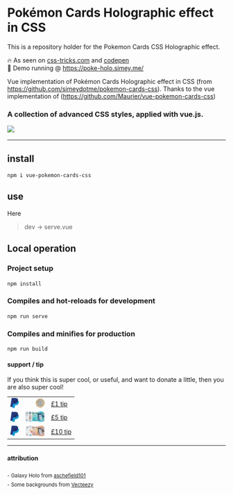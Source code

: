 # Pokémon Cards Holographic effect in CSS

This is a repository holder for the Pokemon Cards CSS Holographic effect.  

🔥 As seen on [css-tricks.com](https://css-tricks.com/holographic-trading-card-effect/) and [codepen](https://codepen.io/simeydotme/pen/abYWJdX)  
🌟 Demo running @ https://poke-holo.simey.me/

Vue implementation of Pokémon Cards Holographic effect in CSS (from https://github.com/simeydotme/pokemon-cards-css).
Thanks to the vue implementation of (https://github.com/Maurier/vue-pokemon-cards-css)

### A collection of advanced CSS styles, applied with vue.js.



<img src="image/pokemon-cards-demo.gif" />


---



## install

```
npm i vue-pokemon-cards-css
```



## use

Here 

> dev -> serve.vue



## Local operation

### Project setup

```
npm install
```

### Compiles and hot-reloads for development

```
npm run serve
```

### Compiles and minifies for production

```
npm run build
```



#### support / tip

If you think this is super cool, or useful, and want to donate a little, then you are also super cool!

|                                                              |                                                              |                                                     |
| ------------------------------------------------------------ | -----------------------------------------------------------: | --------------------------------------------------- |
| <img src="image/149629283-6002944f-9253-4e35-917d-89b476deae4e.png" width=20> | [![£1 One Pound tip](image/149629980-08b9a952-bd6a-4c23-be78-05e3fd534352.png)](https://www.paypal.com/paypalme/simey/1) | [£1 tip](https://www.paypal.com/paypalme/simey/1)   |
| <img src="image/149629283-6002944f-9253-4e35-917d-89b476deae4e.png" width=20> | [![£5 Five Pounds tip](image/149629994-3a99770c-d333-46e7-9818-ab6b18ad0202.png)](https://www.paypal.com/paypalme/simey/5) | [£5 tip](https://www.paypal.com/paypalme/simey/5)   |
| <img src="image/149629283-6002944f-9253-4e35-917d-89b476deae4e.png" width=20> | [![£10 Ten Pounds tip](image/149630000-95aa4234-ff67-4e7c-a7f4-ffd52f25e6d8.png)](https://www.paypal.com/paypalme/simey/10) | [£10 tip](https://www.paypal.com/paypalme/simey/10) |





---

#### attribution

<sub>- Galaxy Holo from [aschefield101](https://www.deviantart.com/aschefield101/art/HoloSheet-2012-313543843)</sub>  
<sub>- Some backgrounds from [Vecteezy](https://www.vecteezy.com/free-photos)</sub>
